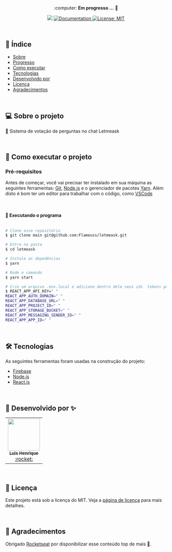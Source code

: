 
<p align="center"> :computer: <strong>Em progresso ...</strong> 🚧</p>

<p align="center"> 
   <img src="https://img.shields.io/badge/version-0.0.1-blue.svg" />
  
  <a href="https://github.com/Flameuss">
    <img alt="Documentation" src="https://img.shields.io/badge/documentation-yes-brightgreen.svg" target="_blank" />
  </a>
 
 <a href="https://github.com/Flameuss">
    <img alt="License: MIT" src="https://img.shields.io/badge/License-MIT-blue.svg" target="_blank" />
  </a>
</p>

<br>

## :pushpin: Índice

- [Sobre](#sobre-o-projeto)
- [Progresso](#progresso)
- [Como executar](#executar)
- [Tecnologias](#tecnologia)
- [Desenvolvido por](#desenvolvido)
- [Licença](#licenca)
- [Agradecimentos](#agradecimentos)

<br>

<a id="sobre-o-projeto"></a>

## 💻 Sobre o projeto

:memo: Sistema de votação de perguntas no chat Letmeask

<br>

<a id="executar"></a>

## 🚀 Como executar o projeto

### Pré-requisitos

Antes de começar, você vai precisar ter instalado em sua máquina as seguintes ferramentas:
[Git](https://git-scm.com), [Node.js](https://nodejs.org/en/) e o gerenciador de pacotes [Yarn](https://yarnpkg.com/).
Além disto é bom ter um editor para trabalhar com o código, como [VSCode](https://code.visualstudio.com/)

<br>

#### 🧭 Executando o programa

```bash

# Clone esse repositório
$ git clone main git@github.com:Flameuss/letmeask.git

# Entre na pasta
$ cd letmeask

# Instale as depedências
$ yarn

# Rode o comando
$ yarn start

# Crie um arquivo .env.local e adicione dentro dele seus ids  tokens para o seu projeto no firebase
$ REACT_APP_API_KEY=" " 
REACT_APP_AUTH_DOMAIN=" "
REACT_APP_DATABASE_URL=" "
REACT_APP_PROJECT_ID=" "
REACT_APP_STORAGE_BUCKET=" "
REACT_APP_MESSAGING_SENDER_ID=" "
REACT_APP_APP_ID=" "

```

<br>

<a id="tecnologia"></a>

## 🛠 Tecnologias

As seguintes ferramentas foram usadas na construção do projeto:

- [Firebase](https://firebase.google.com/)
- [Node.js](https://nodejs.org/en/)
- [React.js](https://pt-br.reactjs.org/)

<br>

<a id="desenvolvido"></a>

## :tada: Desenvolvido por ✨

<table>
  <tr>
<td align="center"><a href="https://github.com/Flameuss"><img src="https://avatars.githubusercontent.com/u/64844248?v=4" width="100px;" alt=""/><br /><sub><b>Luis Henrique</b></sub></a><br /><a href="#" title="Content">:rocket:</a></td>
</tr>
</table>

<br>

<a id="licenca"></a>

## :memo: Licença

Este projeto está sob a licença do MIT. Veja a [página de licença](https://opensource.org/licenses/MIT) para mais detalhes.

<br>

<a id="agradecimento"></a>

## 💙 Agradecimentos

Obrigado [Rocketseat](https://rocketseat.com.br/) por disponibilizar esse conteúdo top de mais 🚀.